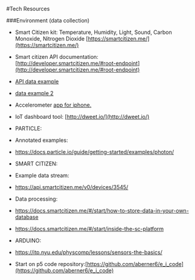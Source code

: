 #Tech Resources

###Environment (data collection)

* Smart Citizen kit: Temperature, Humidity, Light, Sound, Carbon Monoxide, Nitrogen Dioxide [https://smartcitizen.me/](https://smartcitizen.me/)
* Smart citizen API documentation: [http://developer.smartcitizen.me/#root-endpoint](http://developer.smartcitizen.me/#root-endpoint)
* [API data example](https://api.smartcitizen.me/v0/devices/3545/readings?sensor_id=7&rollup=1m&from=2016-07-17&to=2016-07-20)
* [data example 2](https://api.smartcitizen.me/v0/devices/3545/readings?sensor_id=15&rollup=4h&function=max&from=2016-07-17&to=2016-07-20)
* Accelerometer [app for iphone.](http://www.bitshapesoftware.com/instruments/gyrosc/)
* IoT dashboard tool: [http://dweet.io/](http://dweet.io/)

* PARTICLE:
* Annotated examples:
* https://docs.particle.io/guide/getting-started/examples/photon/

* SMART CITIZEN:
* Example data stream:
* https://api.smartcitizen.me/v0/devices/3545/
* Data processing:
* https://docs.smartcitizen.me/#/start/how-to-store-data-in-your-own-database
* https://docs.smartcitizen.me/#/start/inside-the-sc-platform

* ARDUINO:
* https://itp.nyu.edu/physcomp/lessons/sensors-the-basics/


* Start on p5 code repository:[https://github.com/aberner6/e_i_code](https://github.com/aberner6/e_i_code)
